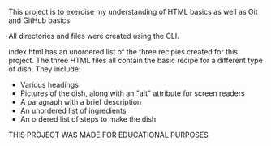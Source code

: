 This project is to exercise my understanding of HTML basics as well as Git and GitHub basics.

All directories and files were created using the CLI.

index.html has an unordered list of the three recipies created for this project.
The three HTML files all contain the basic recipe for a different type of dish. They include:
- Various headings
- Pictures of the dish, along with an "alt" attribute for screen readers
- A paragraph with a brief description
- An unordered list of ingredients
- An ordered list of steps to make the dish

THIS PROJECT WAS MADE FOR EDUCATIONAL PURPOSES
